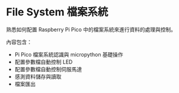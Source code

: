 # File System 檔案系統

熟悉如何配置 Raspberry Pi Pico 中的檔案系統來進行資料的處理與控制。

內容包含：
- Pi Pico 檔案系統認識與 micropython 基礎操作
- 配置參數檔自動控制 LED
- 配置參數檔自動控制伺服馬達
- 感測資料儲存與讀取
- 檔案匯出